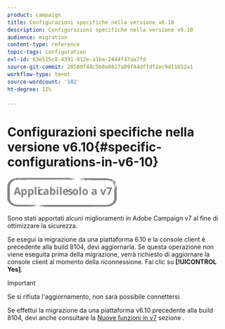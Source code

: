 ```yaml
---
product: campaign
title: Configurazioni specifiche nella versione v6.10
description: Configurazioni specifiche nella versione v6.10
audience: migration
content-type: reference
topic-tags: configuration
exl-id: 63e515c8-4391-412e-a1ba-2444f47aa7fd
source-git-commit: 20509f44c5b8e0827a09f44dffdf2ec9d11652a1
workflow-type: tm+mt
source-wordcount: '102'
ht-degree: 12%

---
```


# Configurazioni specifiche nella versione v6.10{#specific-configurations-in-v6-10}

![](../../assets/v7-only.svg)

Sono stati apportati alcuni miglioramenti in Adobe Campaign v7 al fine di ottimizzare la sicurezza.

Se esegui la migrazione da una piattaforma 6.10 e la console client è precedente alla build 8104, devi aggiornarla. Se questa operazione non viene eseguita prima della migrazione, verrà richiesto di aggiornare la console client al momento della riconnessione. Fai clic su **[!UICONTROL Yes]**.

>[!IMPORTANT]
>
>Se si rifiuta l&#39;aggiornamento, non sarà possibile connettersi.

Se effettui la migrazione da una piattaforma v6.10 precedente alla build 8104, devi anche consultare la [Nuove funzioni in v7](../../migration/using/general-configurations.md#new-features-in-v7) sezione .
